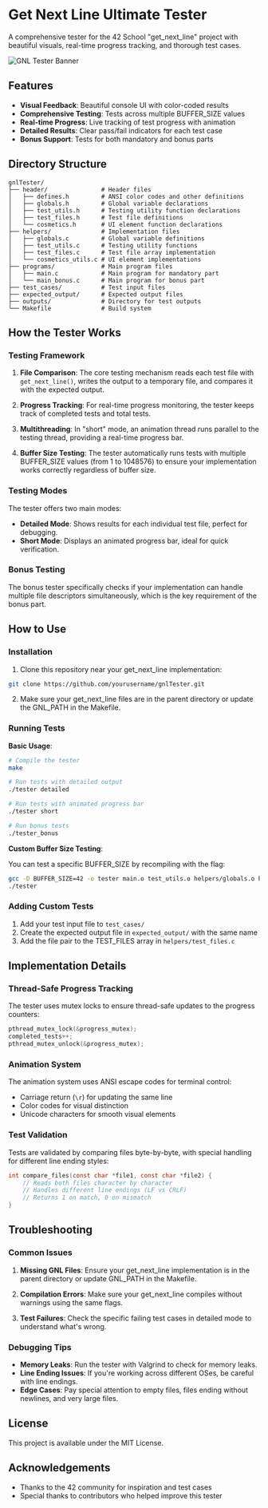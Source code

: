 # Get Next Line Ultimate Tester

A comprehensive tester for the 42 School "get_next_line" project with beautiful visuals, real-time progress tracking, and thorough test cases.

![GNL Tester Banner](https://i.imgur.com/placeholder.png)

## Features

- **Visual Feedback**: Beautiful console UI with color-coded results
- **Comprehensive Testing**: Tests across multiple BUFFER_SIZE values
- **Real-time Progress**: Live tracking of test progress with animation
- **Detailed Results**: Clear pass/fail indicators for each test case
- **Bonus Support**: Tests for both mandatory and bonus parts

## Directory Structure

```
gnlTester/
├── header/               # Header files
│   ├── defines.h         # ANSI color codes and other definitions
│   ├── globals.h         # Global variable declarations
│   ├── test_utils.h      # Testing utility function declarations
│   ├── test_files.h      # Test file definitions
│   └── cosmetics.h       # UI element function declarations
├── helpers/              # Implementation files
│   ├── globals.c         # Global variable definitions
│   ├── test_utils.c      # Testing utility functions
│   ├── test_files.c      # Test file array implementation
│   └── cosmetics_utils.c # UI element implementations
├── programs/             # Main program files
│   ├── main.c            # Main program for mandatory part
│   └── main_bonus.c      # Main program for bonus part
├── test_cases/           # Test input files
├── expected_output/      # Expected output files
├── outputs/              # Directory for test outputs
└── Makefile              # Build system
```

## How the Tester Works

### Testing Framework

1. **File Comparison**: The core testing mechanism reads each test file with `get_next_line()`, writes the output to a temporary file, and compares it with the expected output.

2. **Progress Tracking**: For real-time progress monitoring, the tester keeps track of completed tests and total tests.

3. **Multithreading**: In "short" mode, an animation thread runs parallel to the testing thread, providing a real-time progress bar.

4. **Buffer Size Testing**: The tester automatically runs tests with multiple BUFFER_SIZE values (from 1 to 1048576) to ensure your implementation works correctly regardless of buffer size.

### Testing Modes

The tester offers two main modes:

- **Detailed Mode**: Shows results for each individual test file, perfect for debugging.
- **Short Mode**: Displays an animated progress bar, ideal for quick verification.

### Bonus Testing

The bonus tester specifically checks if your implementation can handle multiple file descriptors simultaneously, which is the key requirement of the bonus part.

## How to Use

### Installation

1. Clone this repository near your get_next_line implementation:

```bash
git clone https://github.com/yourusername/gnlTester.git
```

2. Make sure your get_next_line files are in the parent directory or update the GNL_PATH in the Makefile.

### Running Tests

**Basic Usage**:

```bash
# Compile the tester
make

# Run tests with detailed output
./tester detailed

# Run tests with animated progress bar
./tester short

# Run bonus tests
./tester_bonus
```

**Custom Buffer Size Testing**:

You can test a specific BUFFER_SIZE by recompiling with the flag:

```bash
gcc -D BUFFER_SIZE=42 -o tester main.o test_utils.o helpers/globals.o helpers/test_files.o helpers/cosmetics_utils.o ../get_next_line.c ../get_next_line_utils.c
./tester
```

### Adding Custom Tests

1. Add your test input file to `test_cases/`
2. Create the expected output file in `expected_output/` with the same name
3. Add the file pair to the TEST_FILES array in `helpers/test_files.c`

## Implementation Details

### Thread-Safe Progress Tracking

The tester uses mutex locks to ensure thread-safe updates to the progress counters:

```c
pthread_mutex_lock(&progress_mutex);
completed_tests++;
pthread_mutex_unlock(&progress_mutex);
```

### Animation System

The animation system uses ANSI escape codes for terminal control:
- Carriage return (`\r`) for updating the same line
- Color codes for visual distinction
- Unicode characters for smooth visual elements

### Test Validation

Tests are validated by comparing files byte-by-byte, with special handling for different line ending styles:

```c
int compare_files(const char *file1, const char *file2) {
    // Reads both files character by character
    // Handles different line endings (LF vs CRLF)
    // Returns 1 on match, 0 on mismatch
}
```

## Troubleshooting

### Common Issues

1. **Missing GNL Files**: Ensure your get_next_line implementation is in the parent directory or update GNL_PATH in the Makefile.

2. **Compilation Errors**: Make sure your get_next_line compiles without warnings using the same flags.

3. **Test Failures**: Check the specific failing test cases in detailed mode to understand what's wrong.

### Debugging Tips

- **Memory Leaks**: Run the tester with Valgrind to check for memory leaks.
- **Line Ending Issues**: If you're working across different OSes, be careful with line endings.
- **Edge Cases**: Pay special attention to empty files, files ending without newlines, and very large files.

## License

This project is available under the MIT License.

## Acknowledgements

- Thanks to the 42 community for inspiration and test cases
- Special thanks to contributors who helped improve this tester